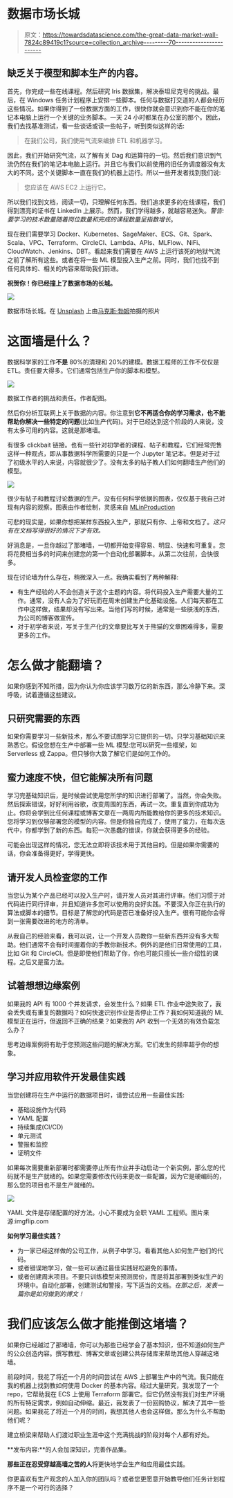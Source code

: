 # 数据市场长城

> 原文：<https://towardsdatascience.com/the-great-data-market-wall-7824c89419c1?source=collection_archive---------70----------------------->

## 缺乏关于模型和脚本生产的内容。

首先，你完成一些在线课程。然后研究 Iris 数据集，解决泰坦尼克号的挑战。最后，在 Windows 任务计划程序上安排一些脚本。任何与数据打交道的人都会经历这些情况。如果你得到了一份数据方面的工作，很快你就会意识到你不能在你的笔记本电脑上运行一个关键的业务脚本。一天 24 小时都呆在办公室的那个。因此，我们去找基准测试，看一些谈话或读一些帖子，听到类似这样的话:

> 在我们公司，我们使用气流来编排 ETL 和机器学习。

因此，我们开始研究气流，以了解有关 Dag 和运算符的一切。然后我们意识到气流仍然在我们的笔记本电脑上运行。并且它与我们以前使用的旧任务调度器没有太大的不同。这个关键脚本一直在我们的机器上运行。所以一些开发者找到我们说:

> 您应该在 AWS EC2 上运行它。

所以我们找到文档，阅读一切，只理解任何东西。我们追求更多的在线课程，我们得到漂亮的证书在 LinkedIn 上展示。然而，我们学得越多，就越容易迷失。*警告:要学习的技术数量随着岗位数量和完成的课程数量呈指数增长*。

现在我们需要学习 Docker、Kubernetes、SageMaker、ECS、Git、Spark、Scala、VPC、Terraform、CircleCI、Lambda、APIs、MLFlow、NiFi、CloudWatch、Jenkins、DBT。看起来我们需要在 AWS 上运行该死的地狱气流之前了解所有这些。或者在将一些 ML 模型投入生产之前。同时，我们也找不到任何具体的、相关的内容来帮助我们前进。

**祝贺你！你已经撞上了数据市场的长城。**

![](img/3134ebb768e67dcf342328fd934e2f7f.png)

数据市场长城。在 [Unsplash](https://unsplash.com/s/photos/us-border?utm_source=unsplash&utm_medium=referral&utm_content=creditCopyText) 上由[马克斯·勃姆](https://unsplash.com/@m_a_x_b?utm_source=unsplash&utm_medium=referral&utm_content=creditCopyText)拍摄的照片

# 这面墙是什么？

数据科学家的工作**不是** 80%的清理和 20%的建模。数据工程师的工作不仅仅是 ETL。责任要大得多。它们通常包括生产你的脚本和模型。

![](img/2d2da9296e7012f59444d07bfe307242.png)

数据工作者的挑战和责任。作者配图。

然后你分析互联网上关于数据的内容。你注意到**它不再适合你的学习需求，也不能帮助你解决一些特定的问题**(比如生产代码)。对于已经达到这个阶段的人来说，没有太多可用的内容。这就是那堵墙。

有很多 clickbait 链接。也有一些针对初学者的课程、帖子和教程，它们经常兜售这样一种观点，即从事数据科学所需要的只是一个 Jupyter 笔记本。但是对于过了初级水平的人来说，内容就很少了。没有太多的帖子教人们如何翻墙生产他们的模型。

![](img/012c3e0f355a3a1a3a8ba92661ee301f.png)

很少有帖子和教程讨论数据的生产。没有任何科学依据的图表，仅仅基于我自己对现有内容的观察。图表由作者绘制，灵感来自 [MLinProduction](https://mlinproduction.com/why-i-started-mlinproduction/)

可悲的现实是，如果你想把某样东西投入生产，那就只有你、上帝和文档了。*这只有在文档写得很好的情况下才有效。*

好消息是，一旦你越过了那堵墙，一切都开始变得容易、明显、快速和可重复。您将花费相当多的时间来创建您的第一个自动化部署脚本。从第二次往前，会快很多。

现在讨论墙为什么存在，稍微深入一点。我确实看到了两种解释:

*   有生产经验的人不会创造关于这个主题的内容。将代码投入生产需要大量的工作。通常，没有人会为了好玩而在周末创建生产化基础设施。人们每天都在工作中这样做，结果却没有写出来。当他们写的时候，通常是一些肤浅的东西，为公司的博客做宣传。
*   对于初学者来说，写关于生产化的文章要比写关于熊猫的文章困难得多，需要更多的工作。

# 怎么做才能翻墙？

如果你感到不知所措，因为你认为你应该学习数万亿的新东西，那么冷静下来。深呼吸，试着遵循这些建议。

## 只研究需要的东西

如果你需要学习一些新技术，那么不要试图学习它提供的一切。只学习基础知识来熟悉它。假设您想在生产中部署一些 ML 模型:您可以研究一些框架，如 Serverless 或 Zappa。但只够你大致了解它们是如何工作的。

## 蛮力速度不快，但它能解决所有问题

学习完基础知识后，是时候尝试使用您所学的知识进行部署了。当然，你会失败。然后探索错误，好好利用谷歌，改变周围的东西，再试一次。重复直到你成功为止。你将会学到比任何课程或博客文章在一两周内所能教给你的更多的技术知识。您将学习到仅够部署您的模型的内容。但是你独自完成了，使用了蛮力，在每次迭代中，你都学到了新的东西。每犯一次愚蠢的错误，你就会获得更多的经验。

可能会出现这样的情况，您无法立即将该技术用于其他目的。但是如果你需要的话，你会准备得更好，学得更快。

## 请开发人员检查您的工作

当您认为某个产品已经可以投入生产时，请开发人员对其进行评审。他们习惯于对代码进行同行评审，并且知道许多您可以使用的良好实践。不要深入你正在执行的算法或脚本的细节。目标是了解您的代码是否已准备好投入生产。很有可能你会得到一张需要改进的地方的清单。

从我自己的经验来看，我可以说，让一个开发人员教你一些新东西并没有多大帮助。他们通常不会有时间握着你的手教你新技术。例外的是他们日常使用的工具，比如 Git 和 CircleCI。但是即使他们帮助了你，你也可能只擅长一些介绍性的课程。之后又是蛮力法。

## 试着想想边缘案例

如果我的 API 有 1000 个并发请求，会发生什么？如果 ETL 作业中途失败了，我会丢失或有重复的数据吗？如何快速识别作业是否停止工作？我如何知道我的 ML 模型正在运行，但返回不正确的结果？如果我的 API 收到一个无效的有效负载怎么办？

思考边缘案例将有助于您预测这些问题的解决方案。它们发生的频率超乎你的想象。

## 学习并应用软件开发最佳实践

当您创建将在生产中运行的数据项目时，请尝试应用一些最佳实践:

*   基础设施作为代码
*   YAML 配置
*   持续集成(CI/CD)
*   单元测试
*   警报和监控
*   证明文件

如果每次需要重新部署时都需要停止所有作业并手动启动一个新实例，那么您的代码就不是生产就绪的。如果您需要修改代码来更改一些配置，因为它是硬编码的，那么您的项目也不是生产就绪的。

![](img/dfd914e1ab450f0d02a00c259234e42d.png)

YAML 文件是存储配置的好方法。小心不要成为全职 YAML 工程师。图片来源:imgflip.com

**如何学习最佳实践？**

*   为一家已经这样做的公司工作，从例子中学习。看看其他人如何生产他们的代码。
*   或者错误地学习，做一些可以通过最佳实践轻松避免的事情。
*   或者创建周末项目。不要只训练模型来预测房价，而是将其部署到类似生产的环境中。自动化部署，创建测试和警报，写下适当的文档。*在那之后，发表一篇你是如何做到的博文！*

# 我们应该怎么做才能推倒这堵墙？

如果你已经越过了那堵墙，你可以为那些已经学会了基本知识，但不知道如何生产的公众创造内容。撰写教程、博客文章或创建公共存储库来帮助其他人穿越这堵墙。

前段时间，我花了将近一个月的时间尝试在 AWS 上部署生产中的气流。我只能在我的机器上找到教如何使用 Docker 的基本内容。经过大量研究，我发现了一个 repo，它帮助我在 ECS 上使用 Terraform 部署它。但它仍然没有我们对生产环境的所有特定需求，例如自动伸缩。最近，我发表了一份回购协议，解决了其中一些问题。如果我花了将近一个月的时间，我想其他人也会这样做。那么为什么不帮助他们呢？

建立桥梁来帮助人们渡过职业生涯中这个充满挑战的阶段对每个人都有好处。

**发布内容:**的人会加深知识，完善作品集。

**那些正在忍受穿越高墙之苦的人**将更快地学会生产和应用最佳实践。

你更喜欢有生产观念的人加入你的团队吗？或者您更愿意开始教导他们任务计划程序不是一个可行的选择？